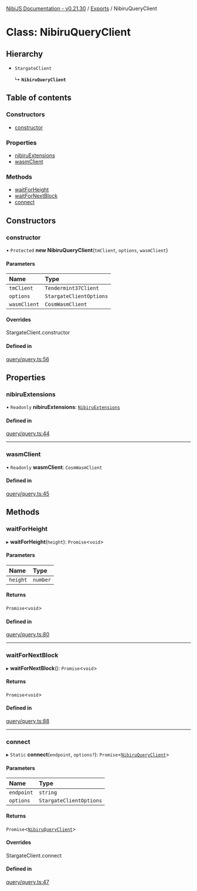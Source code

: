 [NibiJS Documentation - v0.21.30](../intro.md) / [Exports](../modules.md) / NibiruQueryClient

# Class: NibiruQueryClient

## Hierarchy

- `StargateClient`

  ↳ **`NibiruQueryClient`**

## Table of contents

### Constructors

- [constructor](NibiruQueryClient.md#constructor)

### Properties

- [nibiruExtensions](NibiruQueryClient.md#nibiruextensions)
- [wasmClient](NibiruQueryClient.md#wasmclient)

### Methods

- [waitForHeight](NibiruQueryClient.md#waitforheight)
- [waitForNextBlock](NibiruQueryClient.md#waitfornextblock)
- [connect](NibiruQueryClient.md#connect)

## Constructors

### constructor

• `Protected` **new NibiruQueryClient**(`tmClient`, `options`, `wasmClient`)

#### Parameters

| Name         | Type                    |
| :----------- | :---------------------- |
| `tmClient`   | `Tendermint37Client`    |
| `options`    | `StargateClientOptions` |
| `wasmClient` | `CosmWasmClient`        |

#### Overrides

StargateClient.constructor

#### Defined in

[query/query.ts:56](https://github.com/NibiruChain/ts-sdk/blob/3914891/packages/nibijs/src/query/query.ts#L56)

## Properties

### nibiruExtensions

• `Readonly` **nibiruExtensions**: [`NibiruExtensions`](../modules.md#nibiruextensions)

#### Defined in

[query/query.ts:44](https://github.com/NibiruChain/ts-sdk/blob/3914891/packages/nibijs/src/query/query.ts#L44)

---

### wasmClient

• `Readonly` **wasmClient**: `CosmWasmClient`

#### Defined in

[query/query.ts:45](https://github.com/NibiruChain/ts-sdk/blob/3914891/packages/nibijs/src/query/query.ts#L45)

## Methods

### waitForHeight

▸ **waitForHeight**(`height`): `Promise`<`void`\>

#### Parameters

| Name     | Type     |
| :------- | :------- |
| `height` | `number` |

#### Returns

`Promise`<`void`\>

#### Defined in

[query/query.ts:80](https://github.com/NibiruChain/ts-sdk/blob/3914891/packages/nibijs/src/query/query.ts#L80)

---

### waitForNextBlock

▸ **waitForNextBlock**(): `Promise`<`void`\>

#### Returns

`Promise`<`void`\>

#### Defined in

[query/query.ts:88](https://github.com/NibiruChain/ts-sdk/blob/3914891/packages/nibijs/src/query/query.ts#L88)

---

### connect

▸ `Static` **connect**(`endpoint`, `options?`): `Promise`<[`NibiruQueryClient`](NibiruQueryClient.md)\>

#### Parameters

| Name       | Type                    |
| :--------- | :---------------------- |
| `endpoint` | `string`                |
| `options`  | `StargateClientOptions` |

#### Returns

`Promise`<[`NibiruQueryClient`](NibiruQueryClient.md)\>

#### Overrides

StargateClient.connect

#### Defined in

[query/query.ts:47](https://github.com/NibiruChain/ts-sdk/blob/3914891/packages/nibijs/src/query/query.ts#L47)
